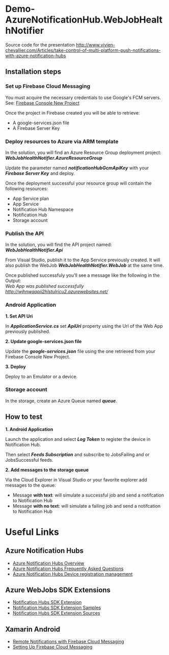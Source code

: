 # Demo-AzureNotificationHub.WebJobHealthNotifier
Source code for the presentation http://www.vivien-chevallier.com/Articles/take-control-of-multi-platform-push-notifications-with-azure-notification-hubs

## Installation steps

### Set up Firebase Cloud Messaging

You must acquire the necessary credentials to use Google's FCM servers. See: [Firebase Console New Project](https://developer.xamarin.com/guides/android/application_fundamentals/notifications/firebase-cloud-messaging/#Setting_Up_Firebase_Cloud_Messaging)

Once the project in Firebase created you will be able to retrieve:
* A google-services.json file
* A Firebase Server Key

### Deploy resources to Azure via ARM template

In the solution, you will find an Azure Resource Group deployment project: ***WebJobHealthNotifier.AzureResourceGroup***

Update the parameter named ***notificationHubGcmApiKey*** with your ***Firebase Server Key*** and deploy.

Once the deployment successful your resource group will contain the following resources:
* App Service plan
* App Service
* Notification Hub Namespace
* Notification Hub
* Storage account

### Publish the API

In the solution, you will find the API project named: ***WebJobHealthNotifier.Api***

From Visual Studio, publish it to the App Service previously created. It will also publish the WebJob ***WebJobHealthNotifier.WebJob*** at the same time.

Once published successfuly you'll see a message like the following in the Output:  
*Web App was published successfully http://wjhnwaapii2hlstulricu2.azurewebsites.net/*

### Android Application

**1. Set API Uri**

In ***ApplicationService.cs*** set ***ApiUri*** property using the Url of the Web App previously published.

**2. Update google-services.json file**

Update the ***google-services.json*** file using the one retrieved from your Firebase Console New Project.

**3. Deploy**

Deploy to an Emulator or a device.

### Storage account

In the storage, create an Azure Queue named ***queue***.

## How to test

**1. Android Application**

Launch the application and select ***Log Token*** to register the device in Notification Hub.

Then select ***Feeds Subscription*** and subscribe to JobsFailing and or JobsSuccessful feeds.

**2. Add messages to the storage queue**

Via the Cloud Explorer in Visual Studio or your favorite explorer add messages to the queue:
* Message **with text**: will simulate a successful job and send a notifcation to Notification Hub
* Message **with no text**: will simulate a failing job and send a notifcation to Notification Hub


# Useful Links

## Azure Notification Hubs

* [Azure Notification Hubs Overview](https://docs.microsoft.com/en-us/azure/notification-hubs/notification-hubs-push-notification-overview)
* [Azure Notification Hubs Frequently Asked Questions](https://docs.microsoft.com/en-us/azure/notification-hubs/notification-hubs-push-notification-faq)
* [Azure Notification Hubs Device registration management](https://docs.microsoft.com/en-us/azure/notification-hubs/notification-hubs-push-notification-registration-management)

## ﻿﻿﻿﻿Azure WebJobs SDK Extensions

* [Notification Hubs SDK Extension](https://github.com/Azure/azure-webjobs-sdk-extensions#azure-notification-hubs)
* [Notification Hubs SDK Extension Samples](https://github.com/Azure/azure-webjobs-sdk-extensions/blob/dev/src/ExtensionsSample/Samples/NotificationHubSamples.cs)
* [Notification Hubs SDK Extension Sources](https://github.com/Azure/azure-webjobs-sdk-extensions/tree/master/src/WebJobs.Extensions.NotificationHubs)

## Xamarin Android

* [Remote Notifications with Firebase Cloud Messaging](https://developer.xamarin.com/guides/android/application_fundamentals/notifications/remote-notifications-with-fcm/)
* [Setting Up Firebase Cloud Messaging](https://developer.xamarin.com/guides/android/application_fundamentals/notifications/firebase-cloud-messaging/#Setting_Up_Firebase_Cloud_Messaging)
